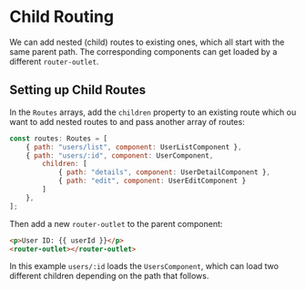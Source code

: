 # Child Routing
We can add nested (child) routes to existing ones, which all start with the same parent path. The corresponding components can get loaded by a different `router-outlet`.

## Setting up Child Routes
In the `Routes` arrays, add the `children` property to an existing route which ou want to add nested routes to and pass another array of routes:
```js
const routes: Routes = [
    { path: "users/list", component: UserListComponent },
    { path: "users/:id", component: UserComponent, 
        children: [
            { path: "details", component: UserDetailComponent },
            { path: "edit", component: UserEditComponent }
        ]
    },
];
```
Then add a new `router-outlet` to the parent component:
```html
<p>User ID: {{ userId }}</p>
<router-outlet></router-outlet>
```
In this example `users/:id` loads the `UsersComponent`, which can load two different children depending on the path that follows.